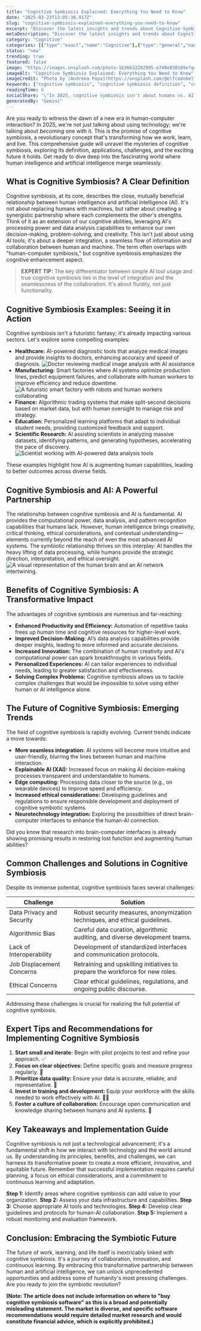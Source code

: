 ```yaml
---
title: "Cognitive Symbiosis Explained: Everything You Need to Know"
date: "2025-03-23T13:05:38.917Z"
slug: "cognitive-symbiosis-explained-everything-you-need-to-know"
excerpt: "Discover the latest insights and trends about Cognitive Symbiosis. This comprehensive guide covers everything you need to know about Cognitive Symbiosis in 2025."
metaDescription: "Discover the latest insights and trends about Cognitive Symbiosis. This comprehensive guide covers everything you need to know about Cognitive Symbiosis in..."
category: "Cognitive"
categories: [{"type":"exact","name":"Cognitive"},{"type":"general","name":"Human-Computer Interaction"},{"type":"medium","name":"Artificial Intelligence"},{"type":"specific","name":"Machine Learning"},{"type":"niche","name":"Reinforcement Learning"}]
status: "new"
trending: true
featured: false
image: "https://images.unsplash.com/photo-1636632202905-e740e830189e?q=85&w=1200&fit=max&fm=webp&auto=compress"
imageAlt: "Cognitive Symbiosis Explained: Everything You Need to Know"
imageCredit: "Photo by [Andreea Popa](https://unsplash.com/@elfcodobelf) on Unsplash"
keywords: ["cognitive symbiosis", "cognitive symbiosis definition", "cognitive symbiosis examples", "cognitive symbiosis and AI", "human computer symbiosis", "benefits of cognitive symbiosis", "cognitive symbiosis future", "cognitive symbiosis research papers", "buy cognitive symbiosis software", "cognitive symbiosis applications"]
readingTime: 6
socialShare: "\"In 2025, cognitive symbiosis isn't about humans vs. AI; it's about humans with AI – a powerful partnership unlocking unprecedented potential.\""
generatedBy: "Gemini"
---
```




Are you ready to witness the dawn of a new era in human-computer interaction?  In 2025, we're not just talking about using technology; we're talking about *becoming* one with it.  This is the promise of cognitive symbiosis, a revolutionary concept that's transforming how we work, learn, and live. This comprehensive guide will unravel the mysteries of cognitive symbiosis, exploring its definition, applications, challenges, and the exciting future it holds.  Get ready to dive deep into the fascinating world where human intelligence and artificial intelligence merge seamlessly.

## What is Cognitive Symbiosis? A Clear Definition

Cognitive symbiosis, at its core, describes the close, mutually beneficial relationship between human intelligence and artificial intelligence (AI). It's not about replacing humans with machines, but rather about creating a synergistic partnership where each complements the other's strengths.  Think of it as an extension of our cognitive abilities, leveraging AI's processing power and data analysis capabilities to enhance our own decision-making, problem-solving, and creativity.  This isn't just about using AI tools; it's about a deeper integration, a seamless flow of information and collaboration between human and machine.  The term often overlaps with "human-computer symbiosis," but cognitive symbiosis emphasizes the cognitive enhancement aspect.

> **EXPERT TIP:**  The key differentiator between simple AI tool usage and true cognitive symbiosis lies in the level of integration and the seamlessness of the collaboration.  It's about fluidity, not just functionality.

## Cognitive Symbiosis Examples: Seeing it in Action

Cognitive symbiosis isn't a futuristic fantasy; it's already impacting various sectors.  Let's explore some compelling examples:

* **Healthcare:** AI-powered diagnostic tools that analyze medical images and provide insights to doctors, enhancing accuracy and speed of diagnosis. ![Doctor reviewing medical image analysis with AI assistance](https://images.unsplash.com/photo-1729762575881-71be800bdf7e?q=85&w=1200&fit=max&fm=webp&auto=compress)
* **Manufacturing:**  Smart factories where AI systems optimize production lines, predict equipment failures, and collaborate with human workers to improve efficiency and reduce downtime. ![A futuristic smart factory with robots and human workers collaborating](https://images.unsplash.com/photo-1724229667621-dc439d67396d?q=85&w=1200&fit=max&fm=webp&auto=compress)
* **Finance:** Algorithmic trading systems that make split-second decisions based on market data, but with human oversight to manage risk and strategy.
* **Education:** Personalized learning platforms that adapt to individual student needs, providing customized feedback and support.
* **Scientific Research:** AI assisting scientists in analyzing massive datasets, identifying patterns, and generating hypotheses, accelerating the pace of discovery. ![Scientist working with AI-powered data analysis tools](https://images.unsplash.com/photo-1594468075989-748bf89136c2?q=85&w=1200&fit=max&fm=webp&auto=compress)

These examples highlight how AI is augmenting human capabilities, leading to better outcomes across diverse fields.

## Cognitive Symbiosis and AI: A Powerful Partnership

The relationship between cognitive symbiosis and AI is fundamental. AI provides the computational power, data analysis, and pattern recognition capabilities that humans lack.  However, human intelligence brings creativity, critical thinking, ethical considerations, and contextual understanding—elements currently beyond the reach of even the most advanced AI systems.  The symbiotic relationship thrives on this interplay: AI handles the heavy lifting of data processing, while humans provide the strategic direction, interpretation, and ethical oversight. ![A visual representation of the human brain and an AI network intertwining.](https://images.unsplash.com/photo-1714328452429-3f19feb01900?q=85&w=1200&fit=max&fm=webp&auto=compress)

## Benefits of Cognitive Symbiosis: A Transformative Impact

The advantages of cognitive symbiosis are numerous and far-reaching:

* **Enhanced Productivity and Efficiency:** Automation of repetitive tasks frees up human time and cognitive resources for higher-level work.
* **Improved Decision-Making:** AI’s data analysis capabilities provide deeper insights, leading to more informed and accurate decisions.
* **Increased Innovation:** The combination of human creativity and AI's computational power can spark breakthroughs in various fields.
* **Personalized Experiences:** AI can tailor experiences to individual needs, leading to greater satisfaction and effectiveness.
* **Solving Complex Problems:** Cognitive symbiosis allows us to tackle complex challenges that would be impossible to solve using either human or AI intelligence alone.

## The Future of Cognitive Symbiosis: Emerging Trends

The field of cognitive symbiosis is rapidly evolving.  Current trends indicate a move towards:

* **More seamless integration:**  AI systems will become more intuitive and user-friendly, blurring the lines between human and machine interaction.
* **Explainable AI (XAI):**  Increased focus on making AI decision-making processes transparent and understandable to humans.
* **Edge computing:**  Processing data closer to the source (e.g., on wearable devices) to improve speed and efficiency.
* **Increased ethical considerations:**  Developing guidelines and regulations to ensure responsible development and deployment of cognitive symbiotic systems.
* **Neurotechnology integration:**  Exploring the possibilities of direct brain-computer interfaces to enhance the human-AI connection.

Did you know that research into brain-computer interfaces is already showing promising results in restoring lost function and augmenting human abilities?

## Common Challenges and Solutions in Cognitive Symbiosis

Despite its immense potential, cognitive symbiosis faces several challenges:

| Challenge                     | Solution                                                                   |
|------------------------------|---------------------------------------------------------------------------|
| Data Privacy and Security     | Robust security measures, anonymization techniques, and ethical guidelines. |
| Algorithmic Bias              | Careful data curation, algorithmic auditing, and diverse development teams.  |
| Lack of Interoperability      | Development of standardized interfaces and communication protocols.         |
| Job Displacement Concerns     | Retraining and upskilling initiatives to prepare the workforce for new roles. |
| Ethical Concerns             | Clear ethical guidelines, regulations, and ongoing public discourse.         |

Addressing these challenges is crucial for realizing the full potential of cognitive symbiosis.

## Expert Tips and Recommendations for Implementing Cognitive Symbiosis

1. **Start small and iterate:**  Begin with pilot projects to test and refine your approach. ✅
2. **Focus on clear objectives:**  Define specific goals and measure progress regularly. 🎯
3. **Prioritize data quality:**  Ensure your data is accurate, reliable, and representative. 🔑
4. **Invest in training and development:**  Equip your workforce with the skills needed to work effectively with AI. 👨‍💻
5. **Foster a culture of collaboration:**  Encourage open communication and knowledge sharing between humans and AI systems. 🤝

## Key Takeaways and Implementation Guide

Cognitive symbiosis is not just a technological advancement; it's a fundamental shift in how we interact with technology and the world around us. By understanding its principles, benefits, and challenges, we can harness its transformative power to create a more efficient, innovative, and equitable future.  Remember that successful implementation requires careful planning, a focus on ethical considerations, and a commitment to continuous learning and adaptation.

**Step 1:** Identify areas where cognitive symbiosis can add value to your organization.
**Step 2:** Assess your data infrastructure and capabilities.
**Step 3:** Choose appropriate AI tools and technologies.
**Step 4:** Develop clear guidelines and protocols for human-AI collaboration.
**Step 5:** Implement a robust monitoring and evaluation framework.

## Conclusion: Embracing the Symbiotic Future

The future of work, learning, and life itself is inextricably linked with cognitive symbiosis.  It's a journey of collaboration, innovation, and continuous learning. By embracing this transformative partnership between human and artificial intelligence, we can unlock unprecedented opportunities and address some of humanity's most pressing challenges.  Are you ready to join the symbiotic revolution?

**(Note:  The article does not include information on where to "buy cognitive symbiosis software" as this is a broad and potentially misleading statement.  The market is diverse, and specific software recommendations would require detailed market research and would constitute financial advice, which is explicitly prohibited.)**
